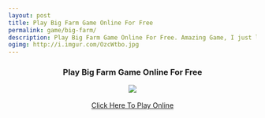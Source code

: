 ```yaml
---
layout: post
title: Play Big Farm Game Online For Free
permalink: game/big-farm/
description: Play Big Farm Game Online For Free. Amazing Game, I just love it.
ogimg: http://i.imgur.com/OzcWtbo.jpg
---
```

<div class="jumbotron">
 <center><h3>Play Big Farm Game Online For Free</h3>
  <a href="http://mmtrkpy.com/mt/y2542374b4v233t224q2u234/">
<img src="http://i.imgur.com/OzcWtbo.jpg">
</a> <br/><br/>
 <a class="btn btn-primary btn-lg" href="http://bigfarm.goodgamestudios.com/" role="button"> Click Here To Play Online</a>
  </center>
</div>


